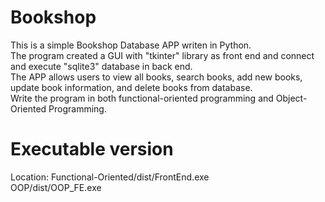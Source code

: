 # Bookshop

This is a simple Bookshop Database APP writen in Python.  
The program created a GUI with "tkinter" library as front end and connect and execute "sqlite3" database in back end.  
The APP allows users to view all books, search books, add new books, update book information, and delete books from database.   
Write the program in both functional-oriented programming and Object-Oriented Programming. 

# Executable version
Location:
Functional-Oriented/dist/FrontEnd.exe  
OOP/dist/OOP_FE.exe
